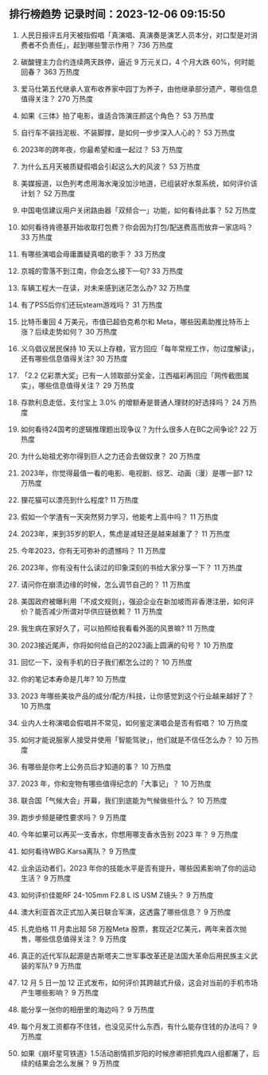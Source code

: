 
## 排行榜趋势 记录时间：2023-12-06 09:15:50
  
  1. 人民日报评五月天被指假唱「真演唱、真演奏是演艺人员本分，对口型是对消费者不负责任」，起到哪些警示作用？ 736 万热度
    
  2. 碳酸锂主力合约连续两天跌停，逼近 9 万元关口，4 个月大跌 60%，何时能回春？ 363 万热度
    
  3. 爱马仕第五代继承人宣布收养家中园丁为养子，由他继承部分遗产，哪些信息值得关注？ 270 万热度
    
  4. 如果《三体》拍了电影，谁适合饰演庄颜这个角色？ 53 万热度
    
  5. 自行车不装挡泥板、不装脚撑，是如何一步步深入人心的？ 53 万热度
    
  6. 2023年的跨年夜，你最希望和谁一起过？ 53 万热度
    
  7. 为什么五月天被质疑假唱会引起这么大的风波？ 53 万热度
    
  8. 美媒报道，以色列考虑用海水淹没加沙地道，已组装好水泵系统，如何评价该计划？ 52 万热度
    
  9. 中国电信建议用户关闭路由器「双频合一」功能，如何看待此事？ 52 万热度
    
  10. 如何看待肯德基开始收取打包费？你会因为打包/配送费高而放弃一家店吗？ 33 万热度
    
  11. 有哪些演唱会毋庸置疑真唱的歌手？ 33 万热度
    
  12. 京城的雪落不到江南，你会怎么接下一句? 33 万热度
    
  13. 车辆工程大一在读，对未来感到迷茫怎么办? 32 万热度
    
  14. 有了PS5后你们还玩steam游戏吗？ 31 万热度
    
  15. 比特币重回 4 万美元，市值已超伯克希尔和 Meta，哪些因素助推比特币上涨？后续走势如何？ 30 万热度
    
  16. 义乌倡议居民保持 10 天以上存粮，官方回应「每年常规工作，勿过度解读」，还有哪些信息值得关注? 30 万热度
    
  17. 「2.2 亿彩票大奖」已有一人领取部分奖金，江西福彩再回应「网传截图属实」，哪些信息值得关注？ 29 万热度
    
  18. 存款利息走低，支付宝上 3.0% 的增额寿是普通人理财的好选择吗？ 24 万热度
    
  19. 如何看待24国考的逻辑推理题出现争议？为什么很多人在BC之间争论? 22 万热度
    
  20. 为什么始祖尤弥尔得到巨人之力还会去做奴隶？ 20 万热度
    
  21. 2023年，你觉得最值一看的电影、电视剧、综艺、动画（漫）是哪一部? 12 万热度
    
  22. 狸花猫可以漂亮到什么程度? 11 万热度
    
  23. 假如一个学渣有一天突然努力学习，他能考上高中吗？ 11 万热度
    
  24. 2023年，来到35岁的职人，焦虑是减轻还是越来越重了？ 11 万热度
    
  25. 今年2023，你有无可弥补的遗憾吗？ 11 万热度
    
  26. 2023年，你有没有什么读过的印象深刻的书给大家分享一下？ 11 万热度
    
  27. 请问你在崩溃边缘的时候，怎么调节自己的？ 11 万热度
    
  28. 美国政府被曝利用「不成文规则」，强迫企业在新加坡而非香港注册，如何评价？能否减少所谓对华供应链依赖？ 11 万热度
    
  29. 我生病在家好久了，可以拍照给我看看外面的风景嘛? 11 万热度
    
  30. 2023接近尾声，你将如何给自己的2023画上圆满的句号？ 10 万热度
    
  31. 回忆一下，没有手机的日子我们都怎么过的？ 10 万热度
    
  32. 你的笔记本寿命是几年? 10 万热度
    
  33. 2023 年哪些美妆产品的成分/配方/科技，让你感觉到这个行业越来越好了？ 10 万热度
    
  34. 业内人士称演唱会假唱并不常见，如何鉴定演唱会是否有假唱？ 10 万热度
    
  35. 如何才能说服家人接受并使用「智能驾驶」，他们就是不信任怎么办？ 10 万热度
    
  36. 有哪些是你考上公务员后才知道的事？ 10 万热度
    
  37. 2023 年，你和宠物有哪些值得纪念的「大事记」？ 10 万热度
    
  38. 联合国「气候大会」开幕，我们到底能为气候做些什么？ 10 万热度
    
  39. 跑步步频是硬性要求吗？ 9 万热度
    
  40. 今年如果可以再买一支香水，你想用哪支香水告别 2023 年？ 9 万热度
    
  41. 如何看待WBG.Karsa离队？ 9 万热度
    
  42. 业余运动者们，2023 年你的技能水平是否有提升，哪些因素影响了你的运动生活？ 9 万热度
    
  43. 如何评价佳能RF 24-105mm F2.8 L IS USM Z镜头？ 9 万热度
    
  44. 澳大利亚首次正式加入美日联合军演，这透露了哪些信息？ 9 万热度
    
  45. 扎克伯格 11 月卖出超 58 万股Meta 股票，套现近2亿美元，两年来首次抛售，哪些信息值得关注？ 9 万热度
    
  46. 真正的近代军队起源是古斯塔夫二世军事改革还是法国大革命后用民族主义武装的军队? 9 万热度
    
  47. 12 月 5 日一加 12 正式发布，如何评价其跨越式升级，这会对当前的手机市场产生哪些影响？ 9 万热度
    
  48. 能分享一张你的相册里的海边吗？ 9 万热度
    
  49. 每个月发工资都存不住钱，也没见买什么东西，有什么能存住钱的办法吗？ 9 万热度
    
  50. 如果《崩坏星穹铁道》1.5活动剧情抓岁阳的时候彦卿把抓鬼四人组都屠了，后续的结果会怎么发展？ 9 万热度
    